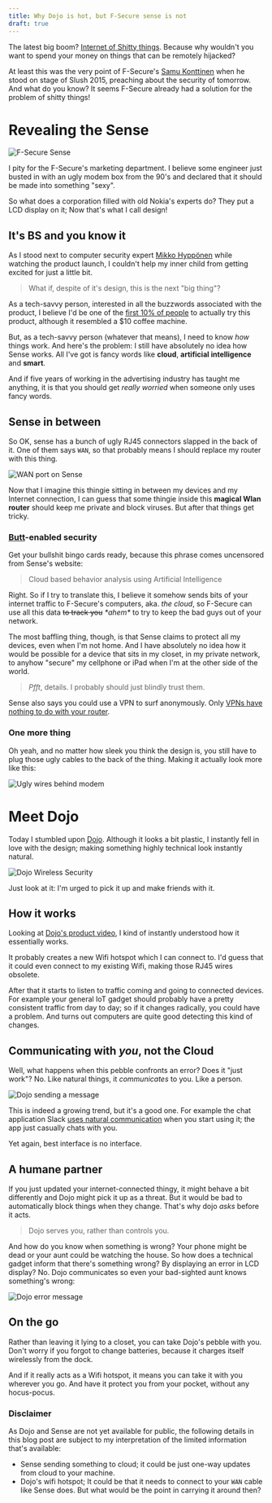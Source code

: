 ```yaml
---
title: Why Dojo is hot, but F-Secure sense is not
draft: true
---
```


The latest big boom? [Internet of Shitty things][internet-of-shit]. Because why
wouldn't you want to spend your money on things that can be remotely hijacked?

At least this was the very point of F-Secure's [Samu Konttinen][samu] when he stood
on stage of Slush 2015, preaching about the security of tomorrow. And what do you
know? It seems F-Secure already had a solution for the problem of shitty things!

# Revealing the Sense

![F-Secure Sense](/images/sense-promo-pic.jpg)

I pity for the F-Secure's marketing department. I believe some engineer just
busted in with an ugly modem box from the 90's and declared that it should be 
made into something "sexy".

So what does a corporation filled with old Nokia's experts do? They put a
LCD display on it; Now that's what I call design!

## It's BS and you know it

As I stood next to computer security expert [Mikko Hyppönen][mikko-hypponen] while
watching the product launch, I couldn't help my inner child from getting excited
for just a little bit.

> What if, despite of it's design, this is the next "big thing"?

As a tech-savvy person, interested in all the buzzwords associated with the
product, I believe I'd be one of the [first 10% of people][diffusion-of-innovation]
to actually try this product, although it resembled a $10 coffee machine.

But, as a tech-savvy person (whatever that means), I need to know *how* things
work. And here's the problem: I still have absolutely no idea how Sense works. All
I've got is fancy words like **cloud**, **artificial intelligence** and **smart**.

And if five years of working in the advertising industry has taught me anything,
it is that you should get *really worried* when someone only uses fancy words.

## Sense in between

So OK, sense has a bunch of ugly RJ45 connectors slapped in the back of it.
One of them says `WAN`, so that probably means I should replace my router with
this thing.

![WAN port on Sense](/images/wan-port-sense.jpg)

Now that I imagine this thingie sitting in between my devices and my Internet
connection, I can guess that some thingie inside this **magical Wlan router**
should keep me private and block viruses. But after that things get tricky.

### [Butt](cloud-to-butt)-enabled security

Get your bullshit bingo cards ready, because this phrase comes uncensored from
Sense's website:

> Cloud based behavior analysis using Artificial Intelligence

Right. So if I try to translate this, I believe it somehow sends bits of your
internet traffic to F-Secure's computers, aka. *the cloud*, so F-Secure can
use all this data <del>to track you</del> *\*ahem\** to try to keep the bad guys
out of your network.

The most baffling thing, though, is that Sense claims to protect all my devices,
even when I'm not home. And I have absolutely no idea how it would be possible
for a device that sits in my closet, in my private network, to anyhow "secure"
my cellphone or iPad when I'm at the other side of the world.

> *Pfft*, details. I probably should just blindly trust them.

Sense also says you could use a VPN to surf anonymously. Only
[VPNs have nothing to do with your router][hidemyass].

### One more thing

Oh yeah, and no matter how sleek you think the design is, you still have to
plug those ugly cables to the back of the thing. Making it actually look more
like this:

![Ugly wires behind modem](/images/modem-wires-ugly.jpg)

# Meet Dojo

Today I stumbled upon [Dojo][dojo]. Although it looks a bit plastic, I instantly
fell in love with the design; making something highly technical look instantly
natural.

![Dojo Wireless Security](/images/dojo.jpg)

Just look at it: I'm urged to pick it up and make friends with it.

## How it works

Looking at [Dojo's product video][dojo-video], I kind of instantly understood
how it essentially works.

It probably creates a new Wifi hotspot which I can connect to. I'd guess that it
could even connect to my existing Wifi, making those RJ45 wires obsolete.

After that it starts to listen to traffic coming and going to connected devices.
For example your general IoT gadget should probably have a pretty consistent
traffic from day to day; so if it changes radically, you could have a problem.
And turns out computers are quite good detecting this kind of changes.

## Communicating with _you_, not the Cloud

Well, what happens when this pebble confronts an error? Does it "just work"? No.
Like natural things, it *communicates* to you. Like a person.

![Dojo sending a message](/images/dojo-sending-message.jpg)

This is indeed a growing trend, but it's a good one. For example the chat
application Slack [uses natural communication][slack-onboarding] when you start
using it; the app just casually chats with you.

Yet again, best interface is no interface.

## A humane partner

If you just updated your internet-connected thingy, it might behave a bit
differently and Dojo might pick it up as a threat. But it would be bad to
automatically block things when they change. That's why dojo *asks* before it
acts.

> Dojo serves you, rather than controls you.

And how do you know when something is wrong? Your phone might be dead or your
aunt could be watching the house. So how does a technical gadget inform that
there's something wrong? By displaying an error in LCD display? No. Dojo
communicates so even your bad-sighted aunt knows something's wrong:

![Dojo error message](http://i.imgur.com/GLfTV52.gif)

## On the go

Rather than leaving it lying to a closet, you can take Dojo's pebble with
you. Don't worry if you forgot to change batteries, because it charges itself
wirelessly from the dock.

And if it really acts as a Wifi hotspot, it means you can take it with you
wherever you go. And have it protect you from your pocket, without any hocus-pocus.

### Disclaimer

As Dojo and Sense are not yet available for public, the following details in this
blog post are subject to my interpretation of the limited information that's
available:
* Sense sending something to cloud; it could be just one-way updates from cloud
  to your machine.
* Dojo's wifi hotspot; It could be that it needs to connect to your `WAN` cable
  like Sense does. But what would be the point in carrying it around then?

[internet-of-shit]:https://twitter.com/internetofshit
[samu]:https://twitter.com/KonttinenSamu
[mikko-hypponen]:https://twitter.com/mikko
[diffusion-of-innovation]:http://andreivanchuk.com/blog/2010/05/law-of-diffusion-of-innovation/
[sense-video]:https://www.youtube.com/watch?v=N33ESDJAmoc
[cloud-to-butt]:https://chrome.google.com/webstore/detail/cloud-to-butt-plus/apmlngnhgbnjpajelfkmabhkfapgnoai?hl=en
[hidemyass]:https://www.hidemyass.com/how-vpn-works
[dojo]:http://www.amazon.com/dp/B017VTR1ZE/
[dojo-video]:https://www.youtube.com/watch?v=TsS142K2idE
[slack-onboarding]:http://www.outbound.io/blog/slack-kills-at-onboarding-heres-how-they-do-it
